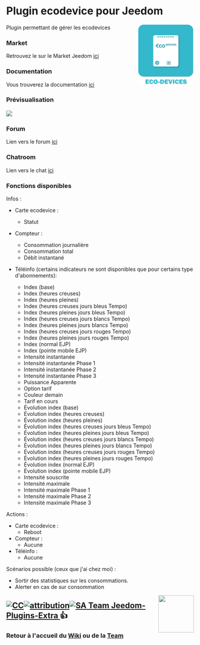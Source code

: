 # Plugin ecodevice pour Jeedom

<img src="plugin_info/ecodevice_icon.png" align="right" height="160" width="150">

Plugin permettant de gérer les ecodevices

### Market

Retrouvez le sur le Market Jeedom [ici](https://www.jeedom.com/market/index.php?v=d&p=market&type=plugin&name=ecodevice)

### Documentation

Vous trouverez la documentation [ici](https://github.com/Jeedom-Plugins-Extra/ecodevice/blob/stable/docs/fr_FR/index.md)

### Prévisualisation

<img src="docs/images/ecodevice_screenshot1.jpg" align="center">

### Forum

Lien vers le forum [ici](https://www.jeedom.com/forum/viewtopic.php?f=149&t=2033)

### Chatroom

Lien vers le chat [ici](https://discord.gg/eC3G2x9)

### Fonctions disponibles

Infos :
* Carte ecodevice :
  + Statut

* Compteur :
  + Consommation journalière
  + Consommation total
  + Débit instantané

* Téléinfo (certains indicateurs ne sont disponibles que pour certains type d'abonnements):
  + Index (base)
  + Index (heures creuses)
  + Index (heures pleines)
  + Index (heures creuses jours bleus Tempo)
  + Index (heures pleines jours bleus Tempo)
  + Index (heures creuses jours blancs Tempo)
  + Index (heures pleines jours blancs Tempo)
  + Index (heures creuses jours rouges Tempo)
  + Index (heures pleines jours rouges Tempo)
  + Index (normal EJP)
  + Index (pointe mobile EJP)
  + Intensité instantanée
  + Intensité instantanée Phase 1
  + Intensité instantanée Phase 2
  + Intensité instantanée Phase 3
  + Puissance Apparente
  + Option tarif
  + Couleur demain
  + Tarif en cours
  + Évolution index (base)
  + Évolution index (heures creuses)
  + Évolution index (heures pleines)
  + Évolution index (heures creuses jours bleus Tempo)
  + Évolution index (heures pleines jours bleus Tempo)
  + Évolution index (heures creuses jours blancs Tempo)
  + Évolution index (heures pleines jours blancs Tempo)
  + Évolution index (heures creuses jours rouges Tempo)
  + Évolution index (heures pleines jours rouges Tempo)
  + Évolution index (normal EJP)
  + Évolution index (pointe mobile EJP)
  + Intensité souscrite
  + Intensité maximale
  + Intensité maximale Phase 1
  + Intensité maximale Phase 2
  + Intensité maximale Phase 3

Actions :
* Carte ecodevice :
  + Reboot
* Compteur :
  + Aucune
* Téléinfo :
  + Aucune

Scénarios possible (ceux que j'ai chez moi) :
* Sortir des statistiques sur les consommations.
* Alerter en cas de sur consommation

<img src="https://github.com/Jeedom-Plugins-Extra/Jeedom-Plugins-Extra/blob/master/images/Jeedom-Plugins-Extra.png" align="right" height="100" width="95">

## <a href="https://creativecommons.org/licenses/by-sa/4.0/"><img alt="CC" src="https://creativecommons.org/images/deed/cc_blue_x2.png" height="24px" width="24px"><img alt="attribution" src="https://creativecommons.org/images/deed/attribution_icon_blue_x2.png" height="24px" width="24px"><img alt="SA" src="https://creativecommons.org/images/deed/sa_blue_x2.png" height="24px" width="24px"> Team Jeedom-Plugins-Extra </a> 👍

### Retour à l'accueil du [Wiki](https://github.com/Jeedom-Plugins-Extra/Jeedom-Plugins-Extra/wiki) ou de la [Team](https://github.com/Jeedom-Plugins-Extra)

